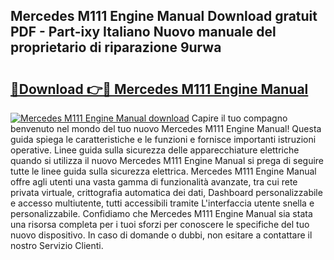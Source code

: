 ## Mercedes M111 Engine Manual Download gratuit PDF - Part-ixy Italiano Nuovo manuale del proprietario di riparazione 9urwa

# <h2><a href="http://dfe8p3h.blite.top/?on=Mercedes+M111+Engine+Manual">🔗Download 👉🔴 Mercedes M111 Engine Manual</a></h2>

[![Mercedes M111 Engine Manual download](https://i.imgur.com/lujVjoI.png)](http://dfe8p3h.blite.top/?on=Mercedes+M111+Engine+Manual)
Capire il tuo compagno benvenuto nel mondo del tuo nuovo Mercedes M111 Engine Manual! Questa guida spiega le caratteristiche e le funzioni e fornisce importanti istruzioni operative. Linee guida sulla sicurezza delle apparecchiature elettriche quando si utilizza il nuovo Mercedes M111 Engine Manual si prega di seguire tutte le linee guida sulla sicurezza elettrica. Mercedes M111 Engine Manual offre agli utenti una vasta gamma di funzionalità avanzate, tra cui rete privata virtuale, crittografia automatica dei dati, Dashboard personalizzabile e accesso multiutente, tutti accessibili tramite L'interfaccia utente snella e personalizzabile. Confidiamo che Mercedes M111 Engine Manual sia stata una risorsa completa per i tuoi sforzi per conoscere le specifiche del tuo nuovo dispositivo. In caso di domande o dubbi, non esitare a contattare il nostro Servizio Clienti.
